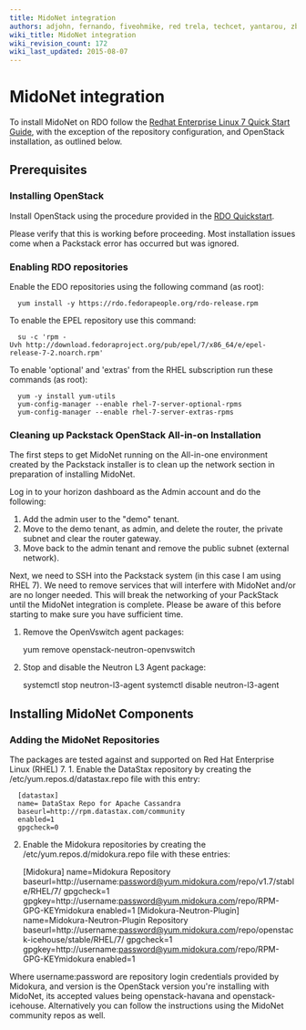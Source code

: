 ```yaml
---
title: MidoNet integration
authors: adjohn, fernando, fiveohmike, red trela, techcet, yantarou, zbigniewficner
wiki_title: MidoNet integration
wiki_revision_count: 172
wiki_last_updated: 2015-08-07
---
```


# MidoNet integration

To install MidoNet on RDO follow the [Redhat Enterprise Linux 7 Quick Start Guide](http://docs.midonet.org/docs/v1.8/quick-start-guide/rhel-7_icehouse/content/index.html), with the exception of the repository configuration, and OpenStack installation, as outlined below.

## Prerequisites

### Installing OpenStack

Install OpenStack using the procedure provided in the [RDO Quickstart](https://openstack.redhat.com/Quickstart).

Please verify that this is working before proceeding. Most installation issues come when a Packstack error has occurred but was ignored.

### Enabling RDO repositories

Enable the EDO repositories using the following command (as root):

      yum install -y https://rdo.fedorapeople.org/rdo-release.rpm

To enable the EPEL repository use this command:

      su -c 'rpm -Uvh http://download.fedoraproject.org/pub/epel/7/x86_64/e/epel-release-7-2.noarch.rpm'

To enable 'optional' and 'extras' from the RHEL subscription run these commands (as root):

      yum -y install yum-utils
      yum-config-manager --enable rhel-7-server-optional-rpms
      yum-config-manager --enable rhel-7-server-extras-rpms

### Cleaning up Packstack OpenStack All-in-on Installation

The first steps to get MidoNet running on the All-in-one environment created by the Packstack installer is to clean up the network section in preparation of installing MidoNet.

Log in to your horizon dashboard as the Admin account and do the following:

1.  Add the admin user to the "demo" tenant.
2.  Move to the demo tenant, as admin, and delete the router, the private subnet and clear the router gateway.
3.  Move back to the admin tenant and remove the public subnet (external network).

Next, we need to SSH into the Packstack system (in this case I am using RHEL 7). We need to remove services that will interfere with MidoNet and/or are no longer needed. This will break the networking of your PackStack until the MidoNet integration is complete. Please be aware of this before starting to make sure you have sufficient time.

1.  Remove the OpenVswitch agent packages:

      yum remove openstack-neutron-openvswitch

1.  Stop and disable the Neutron L3 Agent package:

      systemctl stop neutron-l3-agent
      systemctl disable neutron-l3-agent

## Installing MidoNet Components

### Adding the MidoNet Repositories

The packages are tested against and supported on Red Hat Enterprise Linux (RHEL) 7. 1. Enable the DataStax repository by creating the /etc/yum.repos.d/datastax.repo file with this entry:

      [datastax]
      name= DataStax Repo for Apache Cassandra
      baseurl=http://rpm.datastax.com/community
      enabled=1
      gpgcheck=0

2. Enable the Midokura repositories by creating the /etc/yum.repos.d/midokura.repo file with these entries:

      [Midokura]
      name=Midokura Repository
      baseurl=http://username:password@yum.midokura.com/repo/v1.7/stable/RHEL/7/
      gpgcheck=1
      gpgkey=http://username:password@yum.midokura.com/repo/RPM-GPG-KEYmidokura
      enabled=1
      [Midokura-Neutron-Plugin]
      name=Midokura-Neutron-Plugin Repository
      baseurl=http://username:password@yum.midokura.com/repo/openstack-icehouse/stable/RHEL/7/
      gpgcheck=1
      gpgkey=http://username:password@yum.midokura.com/repo/RPM-GPG-KEYmidokura
      enabled=1

Where username:password are repository login credentials provided by Midokura, and version is the OpenStack version you're installing with MidoNet, its accepted values being openstack-havana and openstack-icehouse. Alternatively you can follow the instructions using the MidoNet community repos as well.
